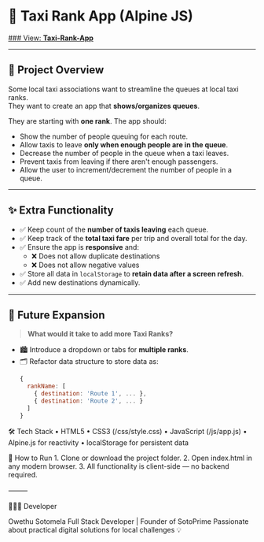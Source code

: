 # 🚖 Taxi Rank App (Alpine JS)

[### View: **Taxi-Rank-App**](https://owethusotomela.github.io/taxi-rank-app/)

---

## 📌 Project Overview

Some local taxi associations want to streamline the queues at local taxi ranks.  
They want to create an app that **shows/organizes queues**.

They are starting with **one rank**. The app should:

- Show the number of people queuing for each route.
- Allow taxis to leave **only when enough people are in the queue**.
- Decrease the number of people in the queue when a taxi leaves.
- Prevent taxis from leaving if there aren't enough passengers.
- Allow the user to increment/decrement the number of people in a queue.

---

## ✨ Extra Functionality

- ✅ Keep count of the **number of taxis leaving** each queue.
- ✅ Keep track of the **total taxi fare** per trip and overall total for the day.
- ✅ Ensure the app is **responsive** and:
  - ❌ Does not allow duplicate destinations  
  - ❌ Does not allow negative values
- ✅ Store all data in `localStorage` to **retain data after a screen refresh**.
- ✅ Add new destinations dynamically.

---

## 🔧 Future Expansion

> **What would it take to add more Taxi Ranks?**

- 🏙 Introduce a dropdown or tabs for **multiple ranks**.
- 🗂 Refactor data structure to store data as:  
  ```js
  {
    rankName: [
      { destination: 'Route 1', ... },
      { destination: 'Route 2', ... }
    ]
  }

🛠 Tech Stack
	•	HTML5
	•	CSS3 (/css/style.css)
	•	JavaScript (/js/app.js)
	•	Alpine.js for reactivity
	•	localStorage for persistent data

🚀 How to Run
	1.	Clone or download the project folder.
	2.	Open index.html in any modern browser.
	3.	All functionality is client-side — no backend required.

⸻

🧑🏽‍💻 Developer

Owethu Sotomela
Full Stack Developer | Founder of SotoPrime
Passionate about practical digital solutions for local challenges 💡

